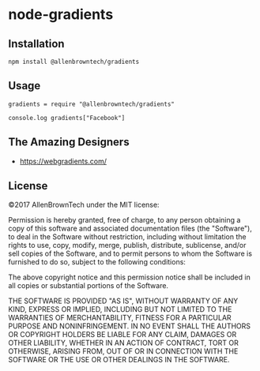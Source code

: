 # node-gradients

## Installation
```
npm install @allenbrowntech/gradients
```

## Usage
```Coffee-Script
gradients = require "@allenbrowntech/gradients"

console.log gradients["Facebook"]
```

## The Amazing Designers
 - https://webgradients.com/

## License

©2017 AllenBrownTech under the MIT license:

Permission is hereby granted, free of charge, to any person obtaining a copy of this software and associated documentation files (the "Software"), to deal in the Software without restriction, including without limitation the rights to use, copy, modify, merge, publish, distribute, sublicense, and/or sell copies of the Software, and to permit persons to whom the Software is furnished to do so, subject to the following conditions:

The above copyright notice and this permission notice shall be included in all copies or substantial portions of the Software.

THE SOFTWARE IS PROVIDED "AS IS", WITHOUT WARRANTY OF ANY KIND, EXPRESS OR IMPLIED, INCLUDING BUT NOT LIMITED TO THE WARRANTIES OF MERCHANTABILITY, FITNESS FOR A PARTICULAR PURPOSE AND NONINFRINGEMENT. IN NO EVENT SHALL THE AUTHORS OR COPYRIGHT HOLDERS BE LIABLE FOR ANY CLAIM, DAMAGES OR OTHER LIABILITY, WHETHER IN AN ACTION OF CONTRACT, TORT OR OTHERWISE, ARISING FROM, OUT OF OR IN CONNECTION WITH THE SOFTWARE OR THE USE OR OTHER DEALINGS IN THE SOFTWARE.
